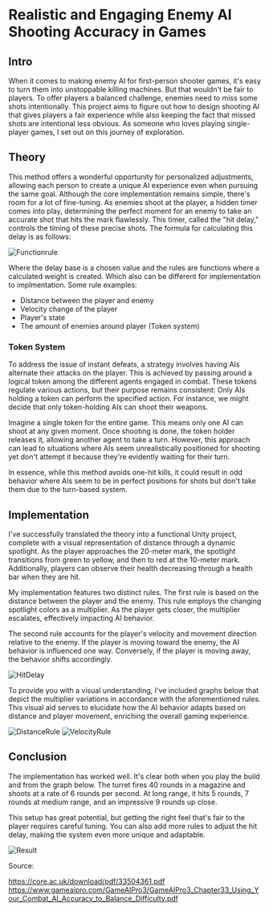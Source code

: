 # Realistic and Engaging Enemy AI Shooting Accuracy in Games

## Intro
When it comes to making enemy AI for first-person shooter games, it's easy to turn them into unstoppable killing machines. But that wouldn't be fair to players. To offer players a balanced challenge, enemies need to miss some shots intentionally. This project aims to figure out how to design shooting AI that gives players a fair experience while also keeping the fact that missed shots are intentional less obvious. As someone who loves playing single-player games, I set out on this journey of exploration.

## Theory

This method offers a wonderful opportunity for personalized adjustments, allowing each person to create a unique AI experience even when pursuing the same goal. Although the core implementation remains simple, there's room for a lot of fine-tuning. As enemies shoot at the player, a hidden timer comes into play, determining the perfect moment for an enemy to take an accurate shot that hits the mark flawlessly. This timer, called the "hit delay," controls the timing of these precise shots. The formula for calculating this delay is as follows:

![Functionrule](https://github.com/Brianhoet4000/ggp_Research/assets/113976082/e8922f69-fcd1-4835-b503-c6cf945fac6c)

Where the delay base is a chosen value and the rules are functions where a calculated weight is created. Which also can be different for implementation to implmentation. Some rule examples:
- Distance between the player and enemy
- Velocity change of the player
- Player's state
- The amount of enemies around player (Token system)

### Token System
To address the issue of instant defeats, a strategy involves having AIs alternate their attacks on the player. This is achieved by passing around a logical token among the different agents engaged in combat. These tokens regulate various actions, but their purpose remains consistent: Only AIs holding a token can perform the specified action. For instance, we might decide that only token-holding AIs can shoot their weapons.

Imagine a single token for the entire game. This means only one AI can shoot at any given moment. Once shooting is done, the token holder releases it, allowing another agent to take a turn. However, this approach can lead to situations where AIs seem unrealistically positioned for shooting yet don't attempt it because they're evidently waiting for their turn.

In essence, while this method avoids one-hit kills, it could result in odd behavior where AIs seem to be in perfect positions for shots but don't take them due to the turn-based system.

## Implementation

I've successfully translated the theory into a functional Unity project, complete with a visual representation of distance through a dynamic spotlight. As the player approaches the 20-meter mark, the spotlight transitions from green to yellow, and then to red at the 10-meter mark. Additionally, players can observe their health decreasing through a health bar when they are hit.

My implementation features two distinct rules. The first rule is based on the distance between the player and the enemy. This rule employs the changing spotlight colors as a multiplier. As the player gets closer, the multiplier escalates, effectively impacting AI behavior.

The second rule accounts for the player's velocity and movement direction relative to the enemy. If the player is moving toward the enemy, the AI behavior is influenced one way. Conversely, if the player is moving away, the behavior shifts accordingly.

![HitDelay](https://github.com/Brianhoet4000/ggp_Research/assets/113976082/964c4011-8b15-417b-bf73-f1c9484a9a37)

To provide you with a visual understanding, I've included graphs below that depict the multiplier variations in accordance with the aforementioned rules. This visual aid serves to elucidate how the AI behavior adapts based on distance and player movement, enriching the overall gaming experience.

![DistanceRule](https://github.com/Brianhoet4000/ggp_Research/assets/113976082/987e7f99-b66f-457b-aff3-afe6256bbab1)
![VelocityRule](https://github.com/Brianhoet4000/ggp_Research/assets/113976082/ad55ab33-c577-4af2-919f-0bcb4f91477a)

## Conclusion

The implementation has worked well. It's clear both when you play the build and from the graph below. The turret fires 40 rounds in a magazine and shoots at a rate of 6 rounds per second. At long range, it hits 5 rounds, 7 rounds at medium range, and an impressive 9 rounds up close.

This setup has great potential, but getting the right feel that's fair to the player requires careful tuning. You can also add more rules to adjust the hit delay, making the system even more unique and adaptable.

![Result](https://github.com/Brianhoet4000/ggp_Research/assets/113976082/4860573b-408f-4cfc-9391-e28c50b96ca8)

Source:

https://core.ac.uk/download/pdf/33504361.pdf
https://www.gameaipro.com/GameAIPro3/GameAIPro3_Chapter33_Using_Your_Combat_AI_Accuracy_to_Balance_Difficulty.pdf

